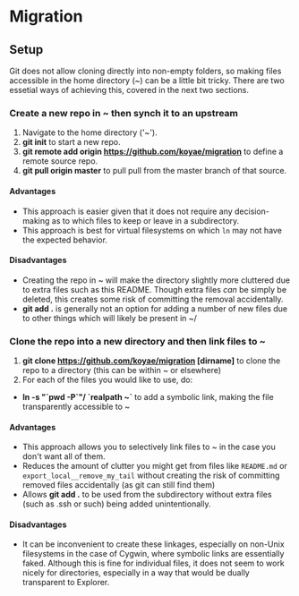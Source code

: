 # Migration

## Setup

Git does not allow cloning directly into non-empty folders, so making files accessible in the home directory (~) can be a little bit tricky. There are two essetial ways of achieving this, covered in the next two sections.

### Create a new repo in ~ then synch it to an upstream

1. Navigate to the home directory ('~').
2. **git init** to start a new repo.
3. **git remote add origin https://github.com/koyae/migration** to define a remote source repo. 
4. **git pull origin master** to pull pull from the master branch of that source.

#### Advantages

* This approach is easier given that it does not require any decision-making as to which files to keep or leave in a subdirectory.
* This approach is best for virtual filesystems on which `ln` may not have the expected behavior.

#### Disadvantages

* Creating the repo in ~ will make the directory slightly more cluttered due to extra files such as this README. Though extra files *can* be simply be deleted, this creates some risk of committing the removal accidentally.
* **git add .** is generally not an option for adding a number of new files due to other things which will likely be present in ~/
 
### Clone the repo into a new directory and then link files to ~

1. **git clone https://github.com/koyae/migration [dirname]** to clone the repo to a directory (this can be within ~ or elsewhere)
2. For each of the files you would like to use, do:
  * **ln -s "\`pwd -P\`"/<file> \`realpath ~`** to add a symbolic link, making the file transparently accessible to ~

#### Advantages

* This approach allows you to selectively link files to ~ in the case you don't want all of them. 
* Reduces the amount of clutter you might get from files like `README.md` or `export_local__remove_my_tail` without creating the risk of committing removed files accidentally (as git can still find them)
* Allows **git add .** to be used from the subdirectory without extra files (such as .ssh or such) being added unintentionally.

#### Disadvantages

* It can be inconvenient to create these linkages, especially on non-Unix filesystems in the case of Cygwin, where symbolic links are essentially faked. Although this is fine for individual files, it does not seem to work nicely for directories, especially in a way that would be dually transparent to Explorer.
